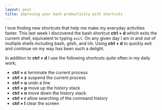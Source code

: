 ```yaml
---
layout: post
title: Improving your bash productivity with shortcuts
---
```


I love finding new shortcuts that help me make my everyday activities faster.
This last week I discovered the bash shortcut __ctrl + d__ which exits the
current shell, equivalent to typing `exit`. On any given day I am in and out of
multiple shells including bash, gitsh, and irb. Using __ctrl + d__ to quickly
exit and continue on my way has been such a delight.

In addition to __ctrl + d__ I use the following shortcuts quite often in my
daily work;

 *  __ctrl + c__ terminate the current process
 *  __ctrl + z__ suspend the current process
 *  __ctrl + u__ undo a line
 *  __ctrl + p__ move up the history stack
 *  __ctrl + n__ move down the history stack
 *  __ctrl + r__ allow searching of the command history
 *  __ctrl + l__ clear the screen
